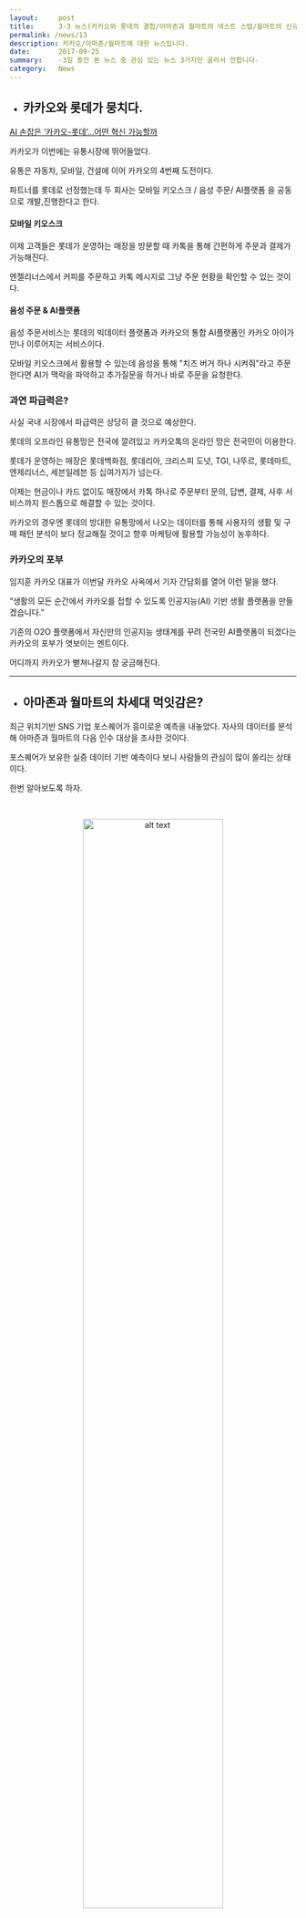 ```yaml
---
layout:     post
title:      3·3 뉴스(카카오와 롯데의 결합/아마존과 월마트의 넥스트 스탭/월마트의 신규 배달서비스)
permalink: /news/13
description: 카카오/아마존/월마트에 대한 뉴스입니다.
date:       2017-09-25
summary:    -3일 동안 본 뉴스 중 관심 있는 뉴스 3가지만 골라서 전합니다-
category: 	News
---
```



* ## 카카오와 롯데가 뭉치다.

[AI 손잡은 ‘카카오-롯데’...어떤 혁신 가능할까](http://www.zdnet.co.kr/news/news_view.asp?artice_id=20170921153051&type=det&re=)

카카오가 이번에는 유통시장에 뛰어들었다.

유통은 자동차, 모바일, 건설에 이어 카카오의 4번째 도전이다.

파트너를 롯데로 선정했는데 두 회사는 모바일 키오스크 / 음성 주문/ AI플랫폼 을 공동으로 개발,진행한다고 한다.



#### 모바일 키오스크

이제 고객들은 롯데가 운영하는 매장을 방문할 때 카톡을 통해 간편하게 주문과 결제가 가능해진다.

엔젤리너스에서 커피를 주문하고 카톡 메시지로 그냥 주문 현황을 확인할 수 있는 것이다.

#### 음성 주문 & AI플랫폼

음성 주문서비스는 롯데의 빅데이터 플랫폼과 카카오의 통합 AI플랫폼인 카카오 아이가 만나 이루어지는 서비스이다.

모바일 키오스크에서 활용할 수 있는데 음성을 통해 "치즈 버거 하나 시켜줘"라고 주문한다면 AI가 맥락을 파악하고 추가질문을 하거나 바로 주문을 요청한다.

### 과연 파급력은?

사실 국내 시장에서 파급력은 상당히 클 것으로 예상한다.

롯데의 오프라인 유통망은 전국에 깔려있고 카카오톡의 온라인 망은 전국민이 이용한다.

롯데가 운영하는 매장은 롯데백화점, 롯데리아, 크리스피 도넛, TGI, 나뚜르, 롯데마트, 엔제리너스, 세븐일레븐 등 십여가지가 넘는다.

이제는 현금이나 카드 없이도 매장에서 카톡 하나로 주문부터 문의, 답변, 결제, 사후 서비스까지 원스톱으로 해결할 수 있는 것이다.

카카오의 경우엔 롯데의 방대한 유통망에서 나오는 데이터를 통해 사용자의 생활 및 구매 패턴 분석이 보다 정교해질 것이고 향후 마케팅에 활용할 가능성이 농후하다.

### 카카오의 포부

임지훈 카카오 대표가 이번달 카카오 사옥에서 기자 간담회를 열어 이런 말을 했다.

“생활의 모든 순간에서 카카오를 접할 수 있도록 인공지능(AI) 기반 생활 플랫폼을 만들겠습니다.”

기존의 O2O 플랫폼에서 자신만의 인공지능 생태계를 꾸려 전국민 AI플랫폼이 되겠다는 카카오의 포부가 엿보이는 멘트이다.

어디까지 카카오가 뻗쳐나갈지 참 궁금해진다.

- - -

* ## 아마존과 월마트의 차세대 먹잇감은?

최근 위치기반 SNS 기업 포스퀘어가 흥미로운 예측을 내놓았다. 자사의 데이터를 분석해 아마존과 월마트의 다음 인수 대상을 조사한 것이다.

포스퀘어가 보유한 실증 데이터 기반 예측이다 보니 사람들의 관심이 많이 쏠리는 상태이다.

한번 알아보도록 하자.


<br>

<p align ="middle">	
 <img src="https://i0.wp.com/techneedle.com/wp-content/uploads/2017/09/0Ptgi59J8eswz1Qap..png?resize=1576%2C809" alt="alt text" width = "70%">
</p>

{: refdef: style="text-align: center;"}
###### _아마존과 월마트의 잠재 인수 리스트._
{: refdef}

<br>


CEO 제프 글루엑의 글에 따르면, 아마존의 인수 타겟은 현재의 고객층을 더 단단하게 만들어 줄 수 있는 기업이라고 한다. 주로 성장 가능성이 있는 기업들이다.

반면 월마트는 E-커머스 시장의 주도권을 잡게 도와줄 체계적인 시스템을 가진 기업을 원하고 있다.

위의 그림에서도 볼 수 있듯이, 그가 예측하는 아마존의 다음 인수 대상은 노드스트롬(Nordstorm), 워비 파커(Warby Parker), 로우스(Lowe's)이다.

각각 백화점, 안경 판매업체, 가정용 건축 자재 판매업체인데 흥미로운건 월마트의 타겟도 비슷하다는 것이다.

월마트의 인수 대상은 노드스트롬, 워비파커, 얼타뷰티(Ulta Beauty)가 예측되었다.
(얼타뷰티는 뷰티제품 판매업체이다.)

두 회사 모두 쇼루밍(오프라인에서 제품을 보고 구입은 온라인에서 하는 소비 형태) 전략에 집중한다는 공통점 때문에 인수 전략은 조금 다르지만 대상은 비슷하다는 결과가 나온 것 같다. 

### 인수 대상 살펴보기

이번 인수 대상 리스트에서 특히 노드스트롬이 꼽힌 이유는 두 회사 모두에게 유익한 고객층을 가지고 있기 때문이다.

아마존이 인수한 홀푸드와 노드스트롬의 고객층이 겹칠뿐더러 노드스트롬 고객층이 다른 고객 층보다 홀푸드에서 2배 더 많이 쇼핑을 한다고 한다.

월마트 또한 노드스트롬 고객이 다른 고객 층보다 55%적게 월마트에서 쇼핑을 하기 때문에 노드스트롬 인수는 신규고객 유치에서 아주 효과적일 수 있다.

<br>

<p align ="middle">	
 <img src="https://cdn-images-1.medium.com/max/800/0*JgDnN2iglUcgerax." alt="alt text" width = "70%">
</p>

<br>

워비파커 또한 마찬가지이다. 워비 파커는 5가지 안경을 무료로 착용하고 최종적으로 1개를 온라인에서 구입하는 쇼루밍 전략을 가지고 있다.

양 사의 전략과 결을 같이한다.

워비파커 고객 중 80%가 아마존의 홀푸드에서 물건을 구입한다고 한다. 아마존에선 충분히 인수 해볼만하다.

월마트 또한 워비파커가 보유하고 있는 젊은 고객층들을 끌어들여 E-커머스 역량을 강화할 수 있다.

<br>

<p align ="middle">	
 <img src="https://cdn-images-1.medium.com/max/800/0*hVVC7JO016bYwVEi." alt="alt text" width = "70%">
</p>

<br>

로우스 또한 아마존이 충분히 고려해볼 만하다.

미국의 주택 용품 시장에서 꾸준히 성장하고 있는 로우스는 경쟁자인 Home Depot보다 성장세가 더 높다.

또한 로우스는 여성들에게 더욱 주목받고 있는데 아마존이 가구 시장에 진입한다면 가장 주목할 기업이지 않을까 싶다.

한편, 월마트는 얼타 뷰티 인수를 고려해볼 수 있다.

얼타뷰티는 화장품 판매 업체로 저가형 Sephora라고 할 수 있다.

월마트는 기본적으로 저가정책을 펼치는 기업이기에 얼타뷰티는 월마트와 궁합이 잘 맞을 수 있다고 본다.

얼타뷰티의 고객층은 월마트를 방문하기도 한다. 새로운 고객층을 형성하길 원하는 월마트에겐 매력적인 인수 대상이 될 수 있다.

## 데이터를 통한 분석

포스퀘어의 글은 포스퀘어 내부 트래픽 데이터에만 기반한 에측이라는 한계점은 있다. 하지만 실제 고객들의 데이터를 최근 두 회사가 보여준 M&A 행보와 함께 분석했다는 점은 충분히 흥미로운 점이라고 볼 수 있다.


참고 자료 : [포스퀘어가 예측한 아마존과 월마트의 다음 인수 대상](http://techneedle.com/archives/31801)

[Which Companies Will Amazon and Walmart Acquire Next?](https://medium.com/foursquare-direct/which-companies-will-amazon-and-walmart-acquire-next-88992c3b81b1)

- - -

* ## 월마트의 신기한 서비스

최근 월마트가 기발한 배달 서비스를 하나 고안했다.

바로 부재중 냉장고 배달 서비스이다.

월마트 앱을 통해 배달을 주문하면 빈 집에 직원이 들어가 냉장고 안에 주문 상품을 넣어두고 나오는 신박한? 서비스이다.

바쁜 워킹맘들을 대상으로 만든 서비스라 하며 현재, 실리콘 벨리의 일부 주택을 시범 서비스 적용 대상으로 정해 시행 중에 있다.

이 서비스에서 가장 중요한 것은 보안이다.

배달 직원이 어떻게 문을 열 것이며, 냉장고에 뭘 넣었는지 어떻게 확인할 것이냐는 문제가 있다.

월마트 측은 오거스 홈의 스마트 도어록 시스템을 활용한다고 한다.

주문이 들어간 이후, 배달 직원에게 일회용 패스워드를 제공하며 직원은 그 패스퉈드를 통해 냉장고에 상품을 넣고 나온다. 주문자는 집안의 CCTV를 통해 배송 장면을 볼 수 있다.

 <br>

<p align ="middle">	
 <img src="http://imgnews.naver.net/image/001/2017/09/24/AKR20170924002100075_01_i_20170924020141886.jpg?type=w540" alt="alt text" width = "70%">
</p>

{: refdef: style="text-align: center;"}
###### _배달장면을 보여준다._
{: refdef}

<br>

월마트는 "미래의 쇼핑이 어떤식으로 이뤄질지 보여주는 하나의 사례"라고 말을 하지만 사실 잘 모르겠다..

이 서비스의 핵심은 보안과 신뢰이다. 배달원의 신분 확인 등을 통한 안전 시스템 구축 , 주문자의 서비스 신뢰가 핵심적으로 구축되어있어야 하는데 요즘 처럼 안전이 불확실한 시대에 과연 서비스가 얼마나 먹힐지는 잘 모르겠다.

쇼핑의 미래가 될지 사그라들 서비스가 될지 모르겠지만 조금 더 지켜볼만한 흥미를 돋구는 서비스이다.